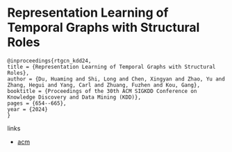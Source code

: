 # Representation Learning of Temporal Graphs with Structural Roles

```
@inproceedings{rtgcn_kdd24,
title = {Representation Learning of Temporal Graphs with Structural Roles},
author = {Du, Huaming and Shi, Long and Chen, Xingyan and Zhao, Yu and Zhang, Hegui and Yang, Carl and Zhuang, Fuzhen and Kou, Gang},
booktitle = {Proceedings of the 30th ACM SIGKDD Conference on Knowledge Discovery and Data Mining (KDD)},
pages = {654--665},
year = {2024}
}
```

links
- [acm](https://dl.acm.org/doi/10.1145/3637528.3671854)
